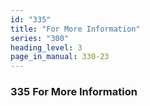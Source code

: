 ```yaml
---
id: "335"
title: "For More Information"
series: "300"
heading_level: 3
page_in_manual: 330-23
---
```


### 335 For More Information
